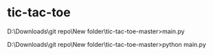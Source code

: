 # tic-tac-toe

D:\Downloads\git repo\New folder\tic-tac-toe-master>main.py

D:\Downloads\git repo\New folder\tic-tac-toe-master>python main.py

